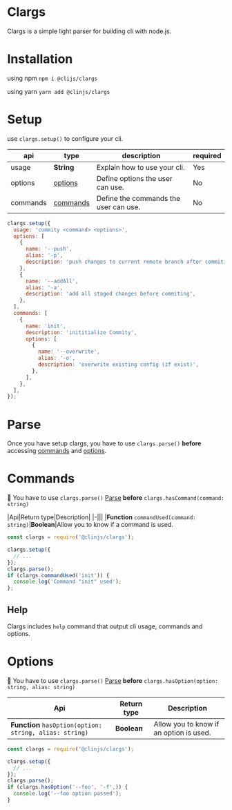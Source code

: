 # Clargs

Clargs is a simple light parser for building cli with node.js.

# Installation 
using npm `npm i @clijs/clargs`

using yarn `yarn add @clinjs/clargs`

# Setup

use `clargs.setup()` to configure your cli.

|api|type|description|required
|-|-|-|-|
|usage|**String**|Explain how to use your cli.|Yes|
|options|[options](#Options)|Define options the user can use.|No|
|commands|[commands](#Commands)|Define the commands the user can use.|No|

```javascript
clargs.setup({
  usage: 'commity <command> <options>',
  options: [
    {
      name: '--push',
      alias: '-p',
      description: 'push changes to current remote branch after commiting',
    },
    {
      name: '--addAll',
      alias: '-a',
      description: 'add all staged changes before commiting',
    },
  ],
  commands: [
    {
      name: 'init',
      description: 'inititialize Commity',
      options: [
        {
          name: '--overwrite',
          alias: '-o',
          description: 'overwrite existing config (if exist)',
        },
      ],
    },
  ],
});
```

# Parse

Once you have setup clargs, you have to use `clargs.parse()` **before** 
accessing [commands](#Commands) and [options](#Options).

# Commands

:pushpin: You have to use `clargs.parse()` [Parse](#Parse) **before** `clargs.hasCommand(command: string)`

|Api|Return type|Description|
|-|||
|**Function** `commandUsed(command: string)`|**Boolean**|Allow you to know if a command is used.

```javascript
const clargs = require('@clinjs/clargs');

clargs.setup({
  // ...
});
clargs.parse();
if (clargs.commandUsed('init')) {
  console.log('Command "init" used');
};
```

## Help

Clargs includes `help` command that output cli usage, commands and options.

# Options

:pushpin: You have to use `clargs.parse()` [Parse](#Parse) **before** `clargs.hasOption(option: string, alias: string)`



|Api|Return type|Description|
|-|-|-|
|**Function** `hasOption(option: string, alias: string)`|**Boolean**|Allow you to know if an option is used.


```javascript
const clargs = require('@clinjs/clargs');

clargs.setup({
  // ...
});
clargs.parse();
if (clargs.hasOption('--foo', '-f',)) {
  console.log('--foo option passed');
}
```
